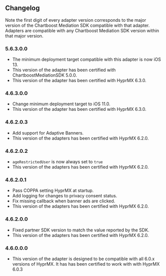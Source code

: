 ## Changelog

Note the first digit of every adapter version corresponds to the major version of the Chartboost Mediation SDK compatible with that adapter. 
Adapters are compatible with any Chartboost Mediation SDK version within that major version.

### 5.6.3.0.0
- The minimum deployment target compatible with this adapter is now iOS 13.
- This version of the adapter has been certified with ChartboostMediationSDK 5.0.0.
- This version of the adapter has been certified with HyprMX 6.3.0.

### 4.6.3.0.0
- Change minimum deployment target to iOS 11.0.
- This version of the adapter has been certified with HyprMX 6.3.0.

### 4.6.2.0.3
- Add support for Adaptive Banners.
- This version of the adapters has been certified with HyprMX 6.2.0.

### 4.6.2.0.2
- `ageRestrictedUser` is now always set to `true`
- This version of the adapters has been certified with HyprMX 6.2.0.

### 4.6.2.0.1
- Pass COPPA setting HyprMX at startup.
- Add logging for changes to privacy consent status.
- Fix missing callback when banner ads are clicked.
- This version of the adapters has been certified with HyprMX 6.2.0.

### 4.6.2.0.0
- Fixed partner SDK version to match the value reported by the SDK.
- This version of the adapters has been certified with HyprMX 6.2.0.

### 4.6.0.0.0
- This version of the adapter is designed to be compatible with all 6.0.x versions of HyprMX. It has has been certified to work with with HyprMX 6.0.3
